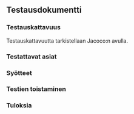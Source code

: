 ## Testausdokumentti

### Testauskattavuus
Testauskattavuutta tarkistellaan Jacoco:n avulla.


### Testattavat asiat

### Syötteet

### Testien toistaminen

### Tuloksia